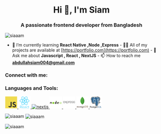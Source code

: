 
<h1 align="center">Hi 👋, I'm Siam</h1>
<h3 align="center">A passionate frontend developer from Bangladesh</h3>

<p align="left">
  <img
    src="https://komarev.com/ghpvc/?username=siaaam&label=Profile%20views&color=0e75b6&style=flat"
    alt="siaaam"
  />
</p>

- 🌱 I’m currently learning **React Native ,Node ,Express** - 👨‍💻 All of my
projects are available at [https://portfolio.com](https://portfolio.com) - 💬
Ask me about **Javascript , React , NextJS** - 📫 How to reach me
**abdullahsiam004@gmail.com**

<h3 align="left">Connect with me:</h3>
<p align="left"></p>

<h3 align="left">Languages and Tools:</h3>
<p align="left">
  <a
    href="https://developer.mozilla.org/en-US/docs/Web/JavaScript"
    target="_blank"
    rel="noreferrer"
  >
    <img
      src="https://raw.githubusercontent.com/devicons/devicon/master/icons/javascript/javascript-original.svg"
      alt="javascript"
      width="40"
      height="40"
    />
  </a>

  <a href="https://reactjs.org/" target="_blank" rel="noreferrer">
    <img
      src="https://raw.githubusercontent.com/devicons/devicon/master/icons/react/react-original-wordmark.svg"
      alt="react"
      width="40"
      height="40"
    />
  </a>

  <a href="https://nextjs.org/" target="_blank" rel="noreferrer">
    <img
      src="https://cdn.worldvectorlogo.com/logos/nextjs-2.svg"
      alt="nextjs"
      width="40"
      height="40"
    />
  </a>

  <a href="https://nodejs.org" target="_blank" rel="noreferrer">
    <img
      src="https://raw.githubusercontent.com/devicons/devicon/master/icons/nodejs/nodejs-original-wordmark.svg"
      alt="nodejs"
      width="40"
      height="40"
    />
  </a>

  <a href="https://expressjs.com" target="_blank" rel="noreferrer">
    <img
      src="https://raw.githubusercontent.com/devicons/devicon/master/icons/express/express-original-wordmark.svg"
      alt="express"
      width="40"
      height="40"
    />
  </a>

  <a href="https://www.mongodb.com/" target="_blank" rel="noreferrer">
    <img
      src="https://raw.githubusercontent.com/devicons/devicon/master/icons/mongodb/mongodb-original-wordmark.svg"
      alt="mongodb"
      width="40"
      height="40"
    />
  </a>

  <a href="https://www.postgresql.org" target="_blank" rel="noreferrer">
    <img
      src="https://raw.githubusercontent.com/devicons/devicon/master/icons/postgresql/postgresql-original-wordmark.svg"
      alt="postgresql"
      width="40"
      height="40"
    />
  </a>
</p>



<p>
  <img
    align="left"
    src="https://github-readme-stats.vercel.app/api/top-langs?username=siaaam&show_icons=true&locale=en&layout=compact"
    alt="siaaam"
  />
</p>

<p>
  &nbsp;<img
    align="center"
    src="https://github-readme-stats.vercel.app/api?username=siaaam&show_icons=true&locale=en"
    alt="siaaam"
  />
</p>

<p>
  <img
    align="center"
    src="https://github-readme-streak-stats.herokuapp.com/?user=siaaam&"
    alt="siaaam"
  />
</p>
